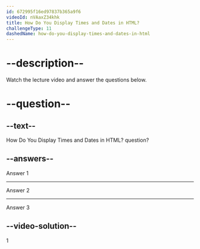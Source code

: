 ```yaml
---
id: 672995f16ed97837b365a9f6
videoId: nVAaxZ34khk
title: How Do You Display Times and Dates in HTML?
challengeType: 11
dashedName: how-do-you-display-times-and-dates-in-html
---
```


# --description--

Watch the lecture video and answer the questions below.

# --question--

## --text--

How Do You Display Times and Dates in HTML? question?

## --answers--

Answer 1

---

Answer 2

---

Answer 3

## --video-solution--

1
